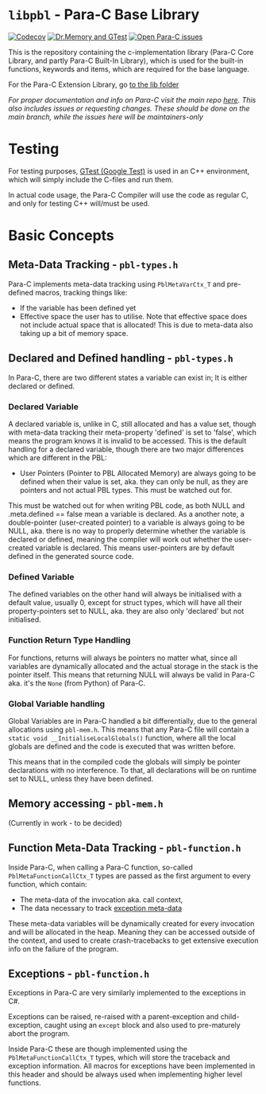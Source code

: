# `libpbl` - Para-C Base Library  

[![Codecov](https://github.com/Para-C/Para-C-Base-Library/actions/workflows/codecov.yml/badge.svg)](https://github.com/Para-C/Para-C-Base-Library/actions/workflows/codecov.yml)
[![Dr.Memory and GTest](https://github.com/Para-C/Para-C-Base-Library/actions/workflows/drmemory.yml/badge.svg)](https://github.com/Para-C/Para-C-Base-Library/actions/workflows/drmemory.yml)
[![Open Para-C issues](https://img.shields.io/github/issues/Para-C/Para-C)](https://github.com/Para-C/Para-C/issues)

This is the repository containing the c-implementation library (Para-C Core Library, and partly Para-C Built-In Library),
which is used for the built-in functions, keywords and items, which are required for the base language.

For the Para-C Extension Library, go [to the lib folder](https://github.com/Para-C/Para-C/tree/dev/lib)

*For proper documentation and info on Para-C visit the main repo [here](https://github.com/Para-C/Para-C).
This also includes issues or requesting changes. These should be done on the main branch, while the issues
here will be maintainers-only*

# Testing

For testing purposes, [GTest (Google Test)](https://github.com/google/googletest/releases/tag/release-1.11.0)
is used in an C++ environment, which will simply include the C-files and run them.

In actual code usage, the Para-C Compiler will use the code as regular C, and only for testing C++ will/must be used.

# Basic Concepts

## Meta-Data Tracking - `pbl-types.h`

Para-C implements meta-data tracking using `PblMetaVarCtx_T` and pre-defined macros, tracking things like:
- If the variable has been defined yet
- Effective space the user has to utilise. Note that effective space does not include actual space that is allocated! 
This is due to meta-data also taking up a bit of memory space.

## Declared and Defined handling - `pbl-types.h`

In Para-C, there are two different states a variable can exist in; It is either declared or defined. 

### Declared Variable

A declared variable is, unlike in C, still allocated and has a value set, though with meta-data tracking their 
meta-property 'defined' is set to 'false', which means the program knows it is invalid to be accessed. This is the
default handling for a declared variable, though there are two major differences which are different in the PBL:

- User Pointers (Pointer to PBL Allocated Memory) are always going to be defined when their value is set, aka. they 
  can only be null, as they are pointers and not actual PBL types. This must be watched out for.

This must be watched out for when writing PBL code, as both NULL and .meta.defined == false mean a variable is declared.
As a another note, a double-pointer (user-created pointer) to a variable is always going to be NULL, aka. there is no 
way to properly determine whether the variable is declared or defined, meaning the compiler will work out whether the
user-created variable is declared. This means user-pointers are by default defined in the generated source code.
 
### Defined Variable

The defined variables on the other hand will always be initialised with a default value, usually 0, except for struct
types, which will have all their property-pointers set to NULL, aka. they are also only 'declared' but not initialised.

### Function Return Type Handling

For functions, returns will always be pointers no matter what, since all variables are dynamically allocated and the
actual storage in the stack is the pointer itself. This means that returning NULL will always be valid in Para-C aka.
it's the `None` (from Python) of Para-C.

### Global Variable handling

Global Variables are in Para-C handled a bit differentially, due to the general allocations using `pbl-mem.h`. This means
that any Para-C file will contain a `static void __InitialiseLocalGlobals()` function, where all the local globals are
defined and the code is executed that was written before.

This means that in the compiled code the globals will simply be pointer declarations with no interference. To that,
all declarations will be on runtime set to NULL, unless they have been defined.

## Memory accessing - `pbl-mem.h`

(Currently in work - to be decided)

## Function Meta-Data Tracking - `pbl-function.h`

Inside Para-C, when calling a Para-C function, so-called `PblMetaFunctionCallCtx_T` types are passed
as the first argument to every function, which contain:

- The meta-data of the invocation aka. call context, 
- The data necessary to track [exception meta-data](#exceptions---pbl-functionh)

These meta-data variables will be dynamically created for every invocation and will be allocated in the heap.
Meaning they can be accessed outside of the context, and used to create crash-tracebacks to 
get extensive execution info on the failure of the program.

## Exceptions - `pbl-function.h`

Exceptions in Para-C are very similarly implemented to the exceptions in C#. 

Exceptions can be raised, re-raised with a parent-exception and child-exception, caught using an `except` block
and also used to pre-maturely abort the program. 

Inside Para-C these are though implemented using the `PblMetaFunctionCallCtx_T` types, which will
store the traceback and exception information. All macros for exceptions have been implemented in this header
and should be always used when implementing higher level functions.
